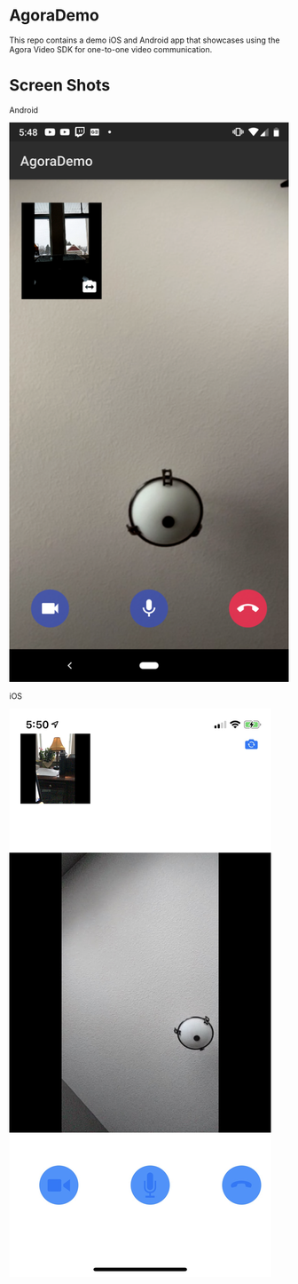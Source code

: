 # AgoraDemo

This repo contains a demo iOS and Android app that showcases using the Agora Video SDK for one-to-one video communication.

# Screen Shots
Android

![Alt text](/Screenshots/droidscreen.png?raw=true "Android Screen")

iOS

![Alt text](/Screenshots/iosscreen.png?raw=true "iOSScreen")
